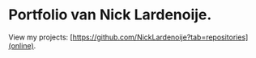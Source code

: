 # Portfolio van Nick Lardenoije.

View my projects: [https://github.com/NickLardenoije?tab=repositories](online).
